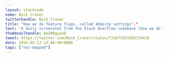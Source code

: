 ```yaml
---
layout: stackcode
name: Nick Craver
twitterhandle: Nick_Craver
title: "How we do feature flags, called â€œsite settings"."
text: "A daily screenshot from the Stack Overflow codebase (how we do feature flags, called â€œsite settings"). "
thumbnailhandle: AoZW9gyaxD
tweet: https://twitter.com/Nick_Craver/status/731073203393724416
date: 2016-05-13 13:46:49+0000
tags: ["not-mapped"]
---
```

